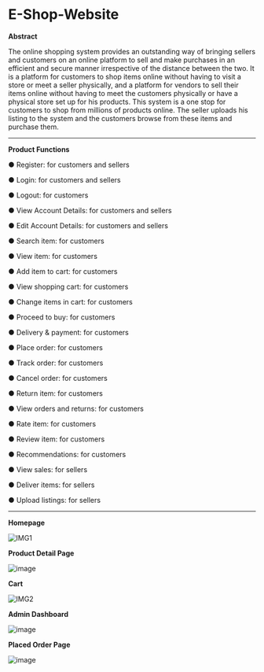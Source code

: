 # E-Shop-Website


**Abstract**


The online shopping system provides an outstanding way of bringing sellers and customers on an online platform to sell and make purchases in an efficient and secure manner irrespective of the distance between the two. It is a platform for customers to shop items online without having to visit a store or meet a seller physically, and a platform for vendors to sell their items online without having to meet the customers physically or have a physical store set up for his products. This system is a one stop for customers to shop from millions of products online. The seller uploads his listing to the system and the customers browse from these items and purchase them.


-----------------------------------------------------------------------------------------------------------------------------------------


**Product Functions**


●	Register: for customers and sellers

●	Login: for customers and sellers

●	Logout: for customers

●	View Account Details: for customers and sellers

●	Edit Account Details: for customers and sellers

●	Search item: for customers

●	View item: for customers

●	Add item to cart: for customers

●	View shopping cart: for customers

●	Change items in cart: for customers

●	Proceed to buy: for customers

●	Delivery & payment: for customers

●	Place order: for customers

●	Track order: for customers

●	Cancel order: for customers

●	Return item: for customers

●	View orders and returns: for customers
 
●	Rate item: for customers

●	Review item: for customers

●	Recommendations: for customers

●	View sales: for sellers

●	Deliver items: for sellers

●	Upload listings: for sellers

----------------------------------------------------------------------------------------------------------------------------------------------------------------------------

**Homepage**

![IMG1](https://github.com/Matin3230/E-Shop-Website/assets/85051013/2c786024-6d10-44f7-ae72-84532471cfea)


**Product Detail Page**

![image](https://github.com/Matin3230/E-Shop-Website/assets/85051013/5e6bf0ce-ef80-4fe9-98d8-9c798f95de8f)

**Cart**

![IMG2](https://github.com/Matin3230/E-Shop-Website/assets/85051013/cd2624c7-641c-4072-a990-13a87248c528)


**Admin Dashboard**

![image](https://github.com/Matin3230/E-Shop-Website/assets/85051013/f27fa293-60e2-4242-acef-f988e961a4be)


**Placed Order Page**

![image](https://github.com/Matin3230/E-Shop-Website/assets/85051013/2c933fe3-db6d-48f8-90ff-efcfd6425088)







